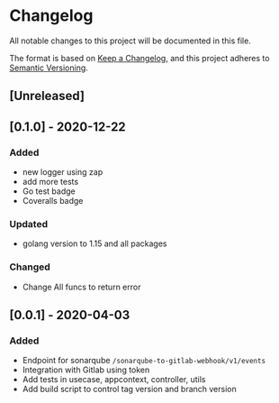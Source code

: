 # Changelog
All notable changes to this project will be documented in this file.

The format is based on [Keep a Changelog](https://keepachangelog.com/en/1.0.0/),
and this project adheres to [Semantic Versioning](https://semver.org/spec/v2.0.0.html).

## [Unreleased]

## [0.1.0] - 2020-12-22
### Added
- new logger using zap
- add more tests
- Go test badge
- Coveralls badge

### Updated
- golang version to 1.15 and all packages

### Changed 
- Change All funcs to return error

## [0.0.1] - 2020-04-03
### Added
- Endpoint for sonarqube `/sonarqube-to-gitlab-webhook/v1/events`
- Integration with Gitlab using token
- Add tests in usecase, appcontext, controller, utils
- Add build script to control tag version and branch version
